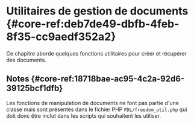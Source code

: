 # Utilitaires de gestion de documents {#core-ref:deb7de49-dbfb-4feb-8f35-cc9aedf352a2}

<div markdown="1" class="short-description">

Ce chapitre aborde quelques fonctions utilitaires pour créer et
récupérer des documents.

</div>

## Notes {#core-ref:18718bae-ac95-4c2a-92d6-39125bcf1dfb}

Les fonctions de manipulation de documents ne font pas partie d'une classe mais
sont présentes dans le fichier PHP `FDL/freedom_util.php` qui doit donc être
inclut dans les scripts qui souhaitent les utiliser.



<!-- links -->
